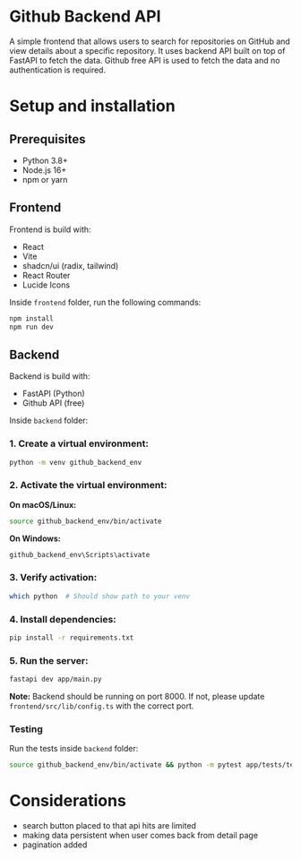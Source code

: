 # Github Backend API

A simple frontend that allows users to search for repositories on GitHub and view details about a specific repository. It uses backend API built on top of FastAPI to fetch the data. Github free API is used to fetch the data and no authentication is required.

# Setup and installation

## Prerequisites

- Python 3.8+
- Node.js 16+
- npm or yarn

## Frontend

Frontend is build with:

- React
- Vite
- shadcn/ui (radix, tailwind)
- React Router
- Lucide Icons

Inside `frontend` folder, run the following commands:

```bash
npm install
npm run dev
```

## Backend

Backend is build with:

- FastAPI (Python)
- Github API (free)

Inside `backend` folder:

### 1. Create a virtual environment:

```bash
python -m venv github_backend_env
```

### 2. Activate the virtual environment:

**On macOS/Linux:**

```bash
source github_backend_env/bin/activate
```

**On Windows:**

```bash
github_backend_env\Scripts\activate
```

### 3. Verify activation:

```bash
which python  # Should show path to your venv
```

### 4. Install dependencies:

```bash
pip install -r requirements.txt
```

### 5. Run the server:

```bash
fastapi dev app/main.py
```

**Note:** Backend should be running on port 8000. If not, please update `frontend/src/lib/config.ts` with the correct port.

### Testing

Run the tests inside `backend` folder:

```bash
source github_backend_env/bin/activate && python -m pytest app/tests/test_functions.py
```

# Considerations

- search button placed to that api hits are limited
- making data persistent when user comes back from detail page
- pagination added
